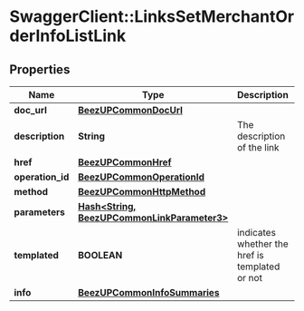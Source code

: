 # SwaggerClient::LinksSetMerchantOrderInfoListLink

## Properties
Name | Type | Description | Notes
------------ | ------------- | ------------- | -------------
**doc_url** | [**BeezUPCommonDocUrl**](BeezUPCommonDocUrl.md) |  | [optional] 
**description** | **String** | The description of the link | [optional] 
**href** | [**BeezUPCommonHref**](BeezUPCommonHref.md) |  | 
**operation_id** | [**BeezUPCommonOperationId**](BeezUPCommonOperationId.md) |  | [optional] 
**method** | [**BeezUPCommonHttpMethod**](BeezUPCommonHttpMethod.md) |  | [optional] 
**parameters** | [**Hash&lt;String, BeezUPCommonLinkParameter3&gt;**](BeezUPCommonLinkParameter3.md) |  | [optional] 
**templated** | **BOOLEAN** | indicates whether the href is templated or not | [optional] 
**info** | [**BeezUPCommonInfoSummaries**](BeezUPCommonInfoSummaries.md) |  | [optional] 


